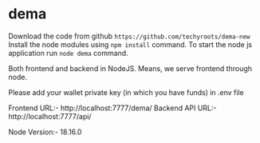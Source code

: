 # dema

Download the code from github `https://github.com/techyroots/dema-new`
Install the node modules using `npm install` command.
To start the node js application run `node dema` command.

Both frontend and backend in NodeJS. Means, we serve frontend through node.

Please add your wallet private key (in which you have funds) in .env file


Frontend URL:- http://localhost:7777/dema/
Backend API URL:- http://localhost:7777/api/

Node Version:- 18.16.0

